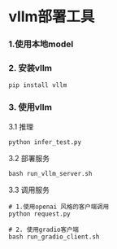 
# vllm部署工具

### 1.使用本地model


### 2. 安装vllm
```
pip install vllm 
```

### 3. 使用vllm

3.1 推理 
```
python infer_test.py
```

3.2 部署服务
```
bash run_vllm_server.sh
```

3.3 调用服务
```
# 1.使用openai 风格的客户端调用
python request.py

# 2. 使用gradio客户端
bash run_gradio_client.sh

```





